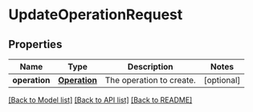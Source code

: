 # UpdateOperationRequest

## Properties
Name | Type | Description | Notes
------------ | ------------- | ------------- | -------------
**operation** | [**Operation**](Operation.md) | The operation to create. | [optional] 

[[Back to Model list]](../README.md#documentation-for-models) [[Back to API list]](../README.md#documentation-for-api-endpoints) [[Back to README]](../README.md)


